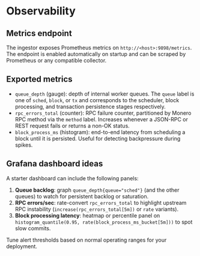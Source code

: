 # Observability

## Metrics endpoint

The ingestor exposes Prometheus metrics on `http://<host>:9898/metrics`. The
endpoint is enabled automatically on startup and can be scraped by Prometheus or
any compatible collector.

## Exported metrics

- `queue_depth` (gauge): depth of internal worker queues. The `queue` label is
  one of `sched`, `block`, or `tx` and corresponds to the scheduler, block
  processing, and transaction persistence stages respectively.
- `rpc_errors_total` (counter): RPC failure counter, partitioned by Monero RPC
  method via the `method` label. Increases whenever a JSON-RPC or REST request
  fails or returns a non-OK status.
- `block_process_ms` (histogram): end-to-end latency from scheduling a block
  until it is persisted. Useful for detecting backpressure during spikes.

## Grafana dashboard ideas

A starter dashboard can include the following panels:

1. **Queue backlog**: graph `queue_depth{queue="sched"}` (and the other queues)
   to watch for persistent backlog or saturation.
2. **RPC errors/sec**: rate-convert `rpc_errors_total` to highlight upstream RPC
   instability (`increase(rpc_errors_total[5m])` or `rate` variants).
3. **Block processing latency**: heatmap or percentile panel on
   `histogram_quantile(0.95, rate(block_process_ms_bucket[5m]))` to spot slow
   commits.

Tune alert thresholds based on normal operating ranges for your deployment.
